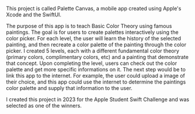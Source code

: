 This project is called Palette Canvas, a mobile app created using Apple's Xcode and the SwiftUI.

The purpose of this app is to teach Basic Color Theory using famous paintings. The goal is for users to create palettes interactively using the color picker. For each level, the user will learn the history of the selected painting, and then recreate a color palette of the painting through the color picker. I created 5 levels, each with a different fundamental color theory (primary colors, complimentary colors, etc) and a painting that demonstrate that concept. Upon completing the level, users can check out the color palette and get more specific informations on it. 
The next step would be to link this app to the internet. For example, the user could upload a image of their choice, and this app could use the internet to determine the paintings color palette and supply that information to the user. 

I created this project in 2023 for the Apple Student Swift Challenge and was selected as one of the winners. 
